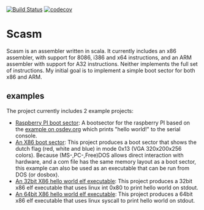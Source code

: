 [![Build Status](https://travis-ci.org/wernerschram/scasm.svg?branch=master)](https://travis-ci.org/wernerschram/scasm)
[![codecov](https://codecov.io/gh/wernerschram/scasm/branch/master/graph/badge.svg)](https://codecov.io/gh/wernerschram/scasm)

# Scasm
Scasm is an assembler written in scala. It currently includes an x86 assembler, with support for 8086, i386 and x64 instructions, 
and an ARM assembler with support for A32 instructions. Neither implements the full set of instructions. My initial goal is to
implement a simple boot sector for both x86 and ARM. 

## examples
The project currently includes 2 example projects:
- [Raspberry PI boot sector](examples/arm/bootRpi/src/main/scala/examples/assembler/arm): 
  A bootsector for the raspberry PI based on the [example on osdev.org](http://wiki.osdev.org/Raspberry_Pi_Bare_Bones) which prints "hello
  world!" to the serial console.
- [An X86 boot sector](examples/x86/bootFlag/src/main/scala/examples/assembler/x86/bootFlag): 
  This project produces a boot sector that shows the dutch flag (red, white and blue) in mode 0x13 (VGA 320x200x256 colors). 
  Because (MS-,PC-,Free)DOS allows direct interaction with hardware, and a com file has the same memory layout as a boot sector, 
  this example can also be used as an executable that can be run from DOS (or dosbox).
- [An 32bit X86 hello world elf executable](examples/x86/helloWorld32bit/src/main/scala/examples/assembler/x86/helloWorld32):
  This project produces a 32bit x86 elf executable that uses linux int 0x80 to print hello world on stdout.
- [An 64bit X86 hello world elf executable](examples/x86/helloWorld64bit/src/main/scala/examples/assembler/x86/helloWorld64):
  This project produces a 64bit x86 elf executable that uses linux syscall to print hello world on stdout.
